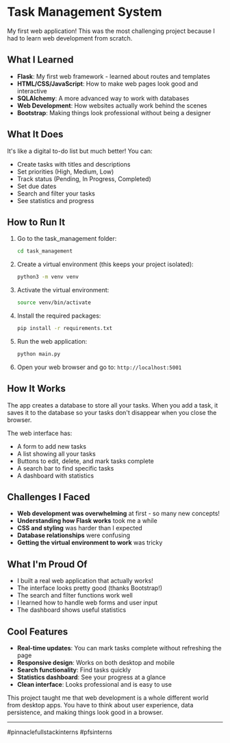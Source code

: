 # Task Management System

My first web application! This was the most challenging project because I had to learn web development from scratch.

## What I Learned

- **Flask**: My first web framework - learned about routes and templates
- **HTML/CSS/JavaScript**: How to make web pages look good and interactive
- **SQLAlchemy**: A more advanced way to work with databases
- **Web Development**: How websites actually work behind the scenes
- **Bootstrap**: Making things look professional without being a designer

## What It Does

It's like a digital to-do list but much better! You can:
- Create tasks with titles and descriptions
- Set priorities (High, Medium, Low)
- Track status (Pending, In Progress, Completed)
- Set due dates
- Search and filter your tasks
- See statistics and progress

## How to Run It

1. Go to the task_management folder:
   ```bash
   cd task_management
   ```

2. Create a virtual environment (this keeps your project isolated):
   ```bash
   python3 -m venv venv
   ```

3. Activate the virtual environment:
   ```bash
   source venv/bin/activate
   ```

4. Install the required packages:
   ```bash
   pip install -r requirements.txt
   ```

5. Run the web application:
   ```bash
   python main.py
   ```

6. Open your web browser and go to: `http://localhost:5001`

## How It Works

The app creates a database to store all your tasks. When you add a task, it saves it to the database so your tasks don't disappear when you close the browser.

The web interface has:
- A form to add new tasks
- A list showing all your tasks
- Buttons to edit, delete, and mark tasks complete
- A search bar to find specific tasks
- A dashboard with statistics

## Challenges I Faced

- **Web development was overwhelming** at first - so many new concepts!
- **Understanding how Flask works** took me a while
- **CSS and styling** was harder than I expected
- **Database relationships** were confusing
- **Getting the virtual environment to work** was tricky

## What I'm Proud Of

- I built a real web application that actually works!
- The interface looks pretty good (thanks Bootstrap!)
- The search and filter functions work well
- I learned how to handle web forms and user input
- The dashboard shows useful statistics

## Cool Features

- **Real-time updates**: You can mark tasks complete without refreshing the page
- **Responsive design**: Works on both desktop and mobile
- **Search functionality**: Find tasks quickly
- **Statistics dashboard**: See your progress at a glance
- **Clean interface**: Looks professional and is easy to use

This project taught me that web development is a whole different world from desktop apps. You have to think about user experience, data persistence, and making things look good in a browser.

---
#pinnaclefullstackinterns #pfsinterns 